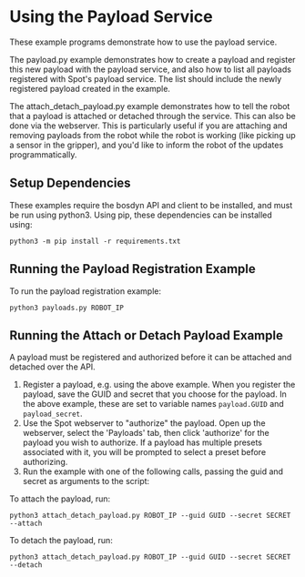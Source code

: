 <!--
Copyright (c) 2022 Boston Dynamics, Inc.  All rights reserved.

Downloading, reproducing, distributing or otherwise using the SDK Software
is subject to the terms and conditions of the Boston Dynamics Software
Development Kit License (20191101-BDSDK-SL).
-->

# Using the Payload Service

These example programs demonstrate how to use the payload service. 

The payload.py example demonstrates how to create a payload and register this new payload with the payload service, and also how to list all payloads registered with Spot's payload service. The list should include the newly registered payload created in the example.

The attach_detach_payload.py example demonstrates how to tell the robot that a payload is attached or detached through the service. This can also be done via the webserver. This is particularly useful if you are attaching and removing payloads from the robot while the robot is working (like picking up a sensor in the gripper), and you'd like to inform the robot of the updates programmatically.

## Setup Dependencies
These examples require the bosdyn API and client to be installed, and must be run using python3. Using pip, these dependencies can be installed using:

```
python3 -m pip install -r requirements.txt
```

## Running the Payload Registration Example
To run the payload registration example:
```
python3 payloads.py ROBOT_IP
```

## Running the Attach or Detach Payload Example
A payload must be registered and authorized before it can be attached and detached over the API. 

1. Register a payload, e.g. using the above example. When you register the payload, save the GUID and secret that you choose for the payload. In the above example, these are set to variable names `payload.GUID` and `payload_secret`.
2. Use the Spot webserver to "authorize" the payload. Open up the webserver, select the 'Payloads' tab, then click 'authorize' for the payload you wish to authorize. If a payload has multiple presets associated with it, you will be prompted to select a preset before authorizing. 
3. Run the example with one of the following calls, passing the guid and secret as arguments to the script: 

To attach the payload, run: 
```
python3 attach_detach_payload.py ROBOT_IP --guid GUID --secret SECRET --attach 
```

To detach the payload, run: 
```
python3 attach_detach_payload.py ROBOT_IP --guid GUID --secret SECRET --detach 
```